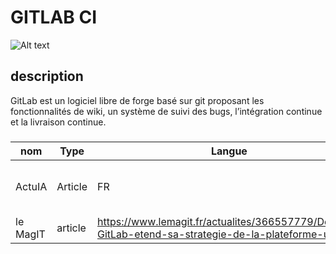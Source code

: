 
# GITLAB CI

![Alt text](https://chezsoi.org/lucas/blog/images/2021/07/gitlab-ci.png)


## description 
GitLab est un logiciel libre de forge basé sur git proposant les fonctionnalités de wiki, un système de suivi des bugs, l’intégration continue et la livraison continue.
### 

| **nom** | **Type** | **Langue** | **Lien** | **Description** | **Tags** | **Note** | 
|---------|----------|------------|----------|-----------------|----------|----------|
|ActuIA|Article|FR|https://www.actuia.com/actualite/gitlab-integre-lia-generative-a-sa-plateforme-devsecops/| parle d'une fonctionnalitée ajouté pour les devops| gitlab CICD |3/5|
| le MagIT |article |https://www.lemagit.fr/actualites/366557779/DevOps-GitLab-etend-sa-strategie-de-la-plateforme-unique | parle de la nouvelle startégie de gitlab| gitlab strategie| 3/5|
